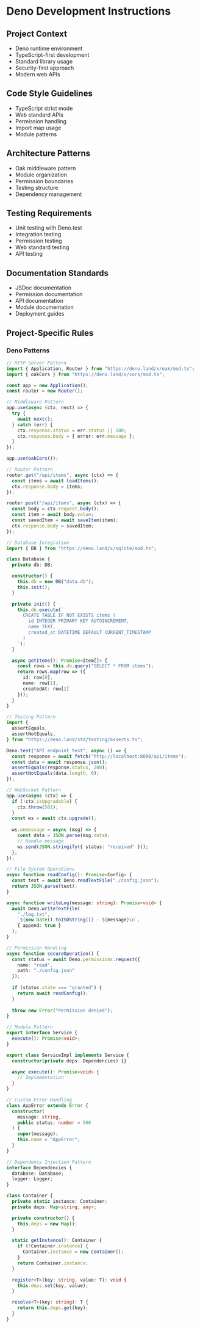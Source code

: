 # Deno Development Instructions

## Project Context
- Deno runtime environment
- TypeScript-first development
- Standard library usage
- Security-first approach
- Modern web APIs

## Code Style Guidelines
- TypeScript strict mode
- Web standard APIs
- Permission handling
- Import map usage
- Module patterns

## Architecture Patterns
- Oak middleware pattern
- Module organization
- Permission boundaries
- Testing structure
- Dependency management

## Testing Requirements
- Unit testing with Deno.test
- Integration testing
- Permission testing
- Web standard testing
- API testing

## Documentation Standards
- JSDoc documentation
- Permission documentation
- API documentation
- Module documentation
- Deployment guides

## Project-Specific Rules
### Deno Patterns
```typescript
// HTTP Server Pattern
import { Application, Router } from "https://deno.land/x/oak/mod.ts";
import { oakCors } from "https://deno.land/x/cors/mod.ts";

const app = new Application();
const router = new Router();

// Middleware Pattern
app.use(async (ctx, next) => {
  try {
    await next();
  } catch (err) {
    ctx.response.status = err.status || 500;
    ctx.response.body = { error: err.message };
  }
});

app.use(oakCors());

// Router Pattern
router.get("/api/items", async (ctx) => {
  const items = await loadItems();
  ctx.response.body = items;
});

router.post("/api/items", async (ctx) => {
  const body = ctx.request.body();
  const item = await body.value;
  const savedItem = await saveItem(item);
  ctx.response.body = savedItem;
});

// Database Integration
import { DB } from "https://deno.land/x/sqlite/mod.ts";

class Database {
  private db: DB;

  constructor() {
    this.db = new DB("data.db");
    this.init();
  }

  private init() {
    this.db.execute(`
      CREATE TABLE IF NOT EXISTS items (
        id INTEGER PRIMARY KEY AUTOINCREMENT,
        name TEXT,
        created_at DATETIME DEFAULT CURRENT_TIMESTAMP
      )
    `);
  }

  async getItems(): Promise<Item[]> {
    const rows = this.db.query("SELECT * FROM items");
    return rows.map(row => ({
      id: row[0],
      name: row[1],
      createdAt: row[2]
    }));
  }
}

// Testing Pattern
import {
  assertEquals,
  assertNotEquals,
} from "https://deno.land/std/testing/asserts.ts";

Deno.test("API endpoint test", async () => {
  const response = await fetch("http://localhost:8000/api/items");
  const data = await response.json();
  assertEquals(response.status, 200);
  assertNotEquals(data.length, 0);
});

// WebSocket Pattern
app.use(async (ctx) => {
  if (!ctx.isUpgradable) {
    ctx.throw(501);
  }
  const ws = await ctx.upgrade();
  
  ws.onmessage = async (msg) => {
    const data = JSON.parse(msg.data);
    // Handle message
    ws.send(JSON.stringify({ status: "received" }));
  };
});

// File System Operations
async function readConfig(): Promise<Config> {
  const text = await Deno.readTextFile("./config.json");
  return JSON.parse(text);
}

async function writeLog(message: string): Promise<void> {
  await Deno.writeTextFile(
    "./log.txt",
    `${new Date().toISOString()} - ${message}\n`,
    { append: true }
  );
}

// Permission Handling
async function secureOperation() {
  const status = await Deno.permissions.request({ 
    name: "read",
    path: "./config.json"
  });
  
  if (status.state === "granted") {
    return await readConfig();
  }
  
  throw new Error("Permission denied");
}

// Module Pattern
export interface Service {
  execute(): Promise<void>;
}

export class ServiceImpl implements Service {
  constructor(private deps: Dependencies) {}

  async execute(): Promise<void> {
    // Implementation
  }
}

// Custom Error Handling
class AppError extends Error {
  constructor(
    message: string,
    public status: number = 500
  ) {
    super(message);
    this.name = "AppError";
  }
}

// Dependency Injection Pattern
interface Dependencies {
  database: Database;
  logger: Logger;
}

class Container {
  private static instance: Container;
  private deps: Map<string, any>;

  private constructor() {
    this.deps = new Map();
  }

  static getInstance(): Container {
    if (!Container.instance) {
      Container.instance = new Container();
    }
    return Container.instance;
  }

  register<T>(key: string, value: T): void {
    this.deps.set(key, value);
  }

  resolve<T>(key: string): T {
    return this.deps.get(key);
  }
}